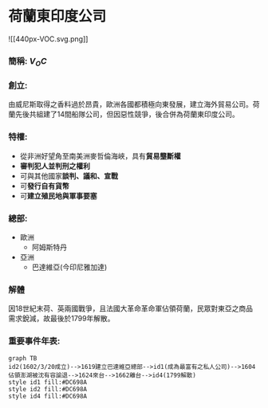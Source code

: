 # 荷蘭東印度公司
![[440px-VOC.svg.png]]
### 簡稱: $V_OC$
###
### 創立: 
由威尼斯取得之香料過於昂貴，歐洲各國都積極向東發展，建立海外貿易公司。荷蘭先後共組建了14間船隊公司，但因惡性競爭，後合併為荷蘭東印度公司。
### 特權: 
- 從非洲好望角至南美洲麥哲倫海峽，具有**貿易壟斷權**
- **審判犯人並判刑之權利**
- 可與其他國家**談判、議和、宣戰**
- 可**發行自有貨幣**
- 可**建立殖民地與軍事要塞**
### 總部: 
- 歐洲
	- 阿姆斯特丹
- 亞洲
	- 巴達維亞(今印尼雅加達)
### 解體
因18世紀末荷、英兩國戰爭，且法國大革命革命軍佔領荷蘭，民眾對東亞之商品需求銳減，故最後於1799年解散。
### 重要事件年表:
```mermaid
graph TB
id2(1602/3/20成立)-->1619建立巴達維亞總部-->id1(成為最富有之私人公司)-->1604佔領澎湖被沈有容諭退-->1624來台-->1662離台-->id4(1799解散)
style id1 fill:#DC698A
style id2 fill:#DC698A
style id4 fill:#DC698A
```
